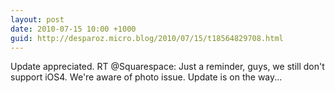 ```yaml
---
layout: post
date: 2010-07-15 10:00 +1000
guid: http://desparoz.micro.blog/2010/07/15/t18564829708.html
---
```

Update appreciated. RT @Squarespace: Just a reminder, guys, we still don't support iOS4. We're aware of photo issue. Update is on the way...
